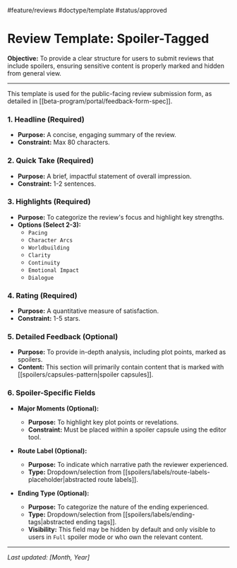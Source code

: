 #feature/reviews #doctype/template #status/approved

# Review Template: Spoiler-Tagged

**Objective:** To provide a clear structure for users to submit reviews that include spoilers, ensuring sensitive content is properly marked and hidden from general view.

---

This template is used for the public-facing review submission form, as detailed in [[beta-program/portal/feedback-form-spec]].

### 1. Headline (Required)

*   **Purpose:** A concise, engaging summary of the review.
*   **Constraint:** Max 80 characters.

### 2. Quick Take (Required)

*   **Purpose:** A brief, impactful statement of overall impression.
*   **Constraint:** 1-2 sentences.

### 3. Highlights (Required)

*   **Purpose:** To categorize the review's focus and highlight key strengths.
*   **Options (Select 2-3):**
    *   `Pacing`
    *   `Character Arcs`
    *   `Worldbuilding`
    *   `Clarity`
    *   `Continuity`
    *   `Emotional Impact`
    *   `Dialogue`

### 4. Rating (Required)

*   **Purpose:** A quantitative measure of satisfaction.
*   **Constraint:** 1-5 stars.

### 5. Detailed Feedback (Optional)

*   **Purpose:** To provide in-depth analysis, including plot points, marked as spoilers.
*   **Content:** This section will primarily contain content that is marked with [[spoilers/capsules-pattern|spoiler capsules]].

### 6. Spoiler-Specific Fields

*   **Major Moments (Optional):**
    *   **Purpose:** To highlight key plot points or revelations.
    *   **Constraint:** Must be placed within a spoiler capsule using the editor tool.

*   **Route Label (Optional):**
    *   **Purpose:** To indicate which narrative path the reviewer experienced.
    *   **Type:** Dropdown/selection from [[spoilers/labels/route-labels-placeholder|abstracted route labels]].

*   **Ending Type (Optional):**
    *   **Purpose:** To categorize the nature of the ending experienced.
    *   **Type:** Dropdown/selection from [[spoilers/labels/ending-tags|abstracted ending tags]].
    *   **Visibility:** This field may be hidden by default and only visible to users in `Full` spoiler mode or who own the relevant content.

---

*Last updated: [Month, Year]*